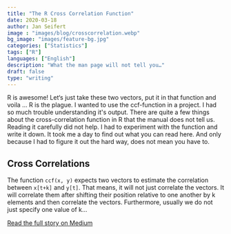 ```yaml
---
title: "The R Cross Correlation Function"
date: 2020-03-18
author: Jan Seifert
image : "images/blog/crosscorrelation.webp"
bg_image: "images/feature-bg.jpg"
categories: ["Statistics"]
tags: ["R"]
languages: ["English"]
description: "What the man page will not tell you…"
draft: false
type: "writing"
---
```


R is awesome! Let‘s just take these two vectors, put it in that function and voila … R is the plague. I wanted to use the ccf-function in a project. I had so much trouble understanding it's output. There are quite a few things about the cross-correlation function in R that the manual does not tell us. Reading it carefully did not help. I had to experiment with the function and write it down. It took me a day to find out what you can read here. And only because I had to figure it out the hard way, does not mean you have to.

## Cross Correlations

The function `ccf(x, y)` expects two vectors to estimate the correlation between `x[t+k]` and `y[t]`. That means, it will not just correlate the vectors. It will correlate them after shifting their position relative to one another by k elements and then correlate the vectors. Furthermore, usually we do not just specify one value of k... 


<a class="btn btn-main" href="https://medium.com/@jan.seifert/the-r-cross-correlation-function-f5f426006425?source=friends_link&sk=60e3a85df26d2eebd0c47ab84c3407c0">Read the full story on Medium</a>